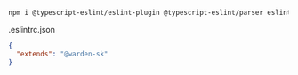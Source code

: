 ```sh
npm i @typescript-eslint/eslint-plugin @typescript-eslint/parser eslint eslint-plugin-prettier prettier warden-sk/eslint-config --save-dev
```

.eslintrc.json

```json
{
  "extends": "@warden-sk"
}
```
